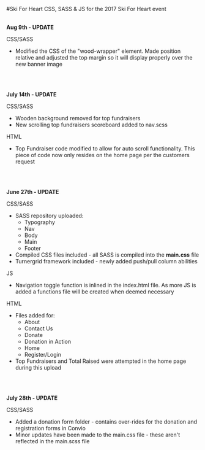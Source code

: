 #Ski For Heart
CSS, SASS &amp; JS for the 2017 Ski For Heart event
<br/>
<br/>
<p><b>Aug 9th - UPDATE</b></p>
<p>CSS/SASS</p>
<ul>
<li>Modified the CSS of the "wood-wrapper" element. Made position relative and adjusted the top margin so it will display properly over the new banner image</li>
</ul>

<br/>
<br/>
<p><b>July 14th - UPDATE</b></p>

<p>CSS/SASS</p>
<ul>
  <li>Wooden background removed for top fundraisers</li>
  <li>New scrolling top fundraisers scoreboard added to nav.scss</li>
</ul>

<p>HTML</p>
<ul>
  <li>Top Fundraiser code modified to allow for auto scroll functionality. This piece of code now only resides on the home page per the customers request</li>
</ul>
<br/>
<br/>
<p><b>June 27th - UPDATE</b></p>

<p>CSS/SASS</p>
<ul>
  <li>SASS repository uploaded: 
    <ul>
      <li>Typography</li>
      <li>Nav</li>
      <li>Body</li>
      <li>Main</li>
      <li>Footer</li>
    </ul>
  </li>
  <li>Compiled CSS files included - all SASS is compiled into the <b>main.css</b> file </li>
  <li>Turnergrid framework included - newly added push/pull column abilities</li>
</ul>

<p>JS</p>
<ul>
  <li>Navigation toggle function is inlined in the index.html file. As more JS is added a functions file will be created when deemed necessary</li>
</ul>

<p>HTML</p>
<ul>
  <li>Files added for:
    <ul>
      <li>About</li>
      <li>Contact Us</li>
      <li>Donate</li>
      <li>Donation in Action</li>
      <li>Home</li>
      <li>Register/Login</li>
    </ul>
  </li>
  <li>Top Fundraisers and Total Raised were attempted in the home page during this upload</li>
</ul>
<br/>
<br/>

<p><b>July 28th - UPDATE</b></p>

<p>CSS/SASS</p>
<ul>
    <li>Added a donation form folder - contains over-rides for the donation and registration forms in Convio</li>
    <li>Minor updates have been made to the main.css file - these aren't reflected in the main.scss file</li>
</ul>
